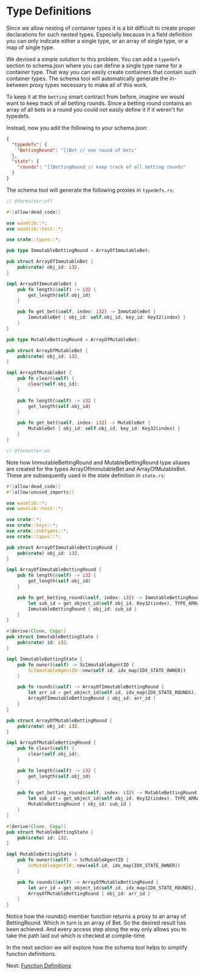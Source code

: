 # Type Definitions

Since we allow nesting of container types it is a bit difficult to create proper
declarations for such nested types. Especially because in a field definition you can only
indicate either a single type, or an array of single type, or a map of single type.

We devised a simple solution to this problem. You can add a `typedefs` section to
schema.json where you can define a single type name for a container type. That way you can
easily create containers that contain such container types. The schema tool will
automatically generate the in-between proxy types necessary to make all of this work.

To keep it at the `betting` smart contract from before, imagine we would want to keep
track of all betting rounds. Since a betting round contains an array of all bets in a
round you could not easily define it if it weren't for typedefs.

Instead, now you add the following to your schema.json:

```json
{
  "typedefs": {
    "BettingRound": "[]Bet // one round of bets"
  },
  "state": {
    "rounds": "[]BettingRound // keep track of all betting rounds"
  }
}
```

The schema tool will generate the following proxies in `typedefs.rs`:

```rust
// @formatter:off

#![allow(dead_code)]

use wasmlib::*;
use wasmlib::host::*;

use crate::types::*;

pub type ImmutableBettingRound = ArrayOfImmutableBet;

pub struct ArrayOfImmutableBet {
    pub(crate) obj_id: i32,
}

impl ArrayOfImmutableBet {
    pub fn length(&self) -> i32 {
        get_length(self.obj_id)
    }

    pub fn get_bet(&self, index: i32) -> ImmutableBet {
        ImmutableBet { obj_id: self.obj_id, key_id: Key32(index) }
    }
}

pub type MutableBettingRound = ArrayOfMutableBet;

pub struct ArrayOfMutableBet {
    pub(crate) obj_id: i32,
}

impl ArrayOfMutableBet {
    pub fn clear(&self) {
        clear(self.obj_id);
    }

    pub fn length(&self) -> i32 {
        get_length(self.obj_id)
    }

    pub fn get_bet(&self, index: i32) -> MutableBet {
        MutableBet { obj_id: self.obj_id, key_id: Key32(index) }
    }
}

// @formatter:on
```

Note how ImmutableBettingRound and MutableBettingRound type aliases are created for the
types ArrayOfImmutableBet and ArrayOfMutableBet. These are subsequently used in the state
definition in `state.rs`:

```rust
#![allow(dead_code)]
#![allow(unused_imports)]

use wasmlib::*;
use wasmlib::host::*;

use crate::*;
use crate::keys::*;
use crate::subtypes::*;
use crate::types::*;

pub struct ArrayOfImmutableBettingRound {
    pub(crate) obj_id: i32,
}

impl ArrayOfImmutableBettingRound {
    pub fn length(&self) -> i32 {
        get_length(self.obj_id)
    }

    pub fn get_betting_round(&self, index: i32) -> ImmutableBettingRound {
        let sub_id = get_object_id(self.obj_id, Key32(index), TYPE_ARRAY | TYPE_BYTES)
        ImmutableBettingRound { obj_id: sub_id }
    }
}

#[derive(Clone, Copy)]
pub struct ImmutableBettingState {
    pub(crate) id: i32,
}

impl ImmutableBettingState {
    pub fn owner(&self) -> ScImmutableAgentID {
        ScImmutableAgentID::new(self.id, idx_map(IDX_STATE_OWNER))
    }

    pub fn rounds(&self) -> ArrayOfImmutableBettingRound {
        let arr_id = get_object_id(self.id, idx_map(IDX_STATE_ROUNDS), TYPE_ARRAY | TYPE_BYTES);
        ArrayOfImmutableBettingRound { obj_id: arr_id }
    }
}

pub struct ArrayOfMutableBettingRound {
    pub(crate) obj_id: i32,
}

impl ArrayOfMutableBettingRound {
    pub fn clear(&self) {
        clear(self.obj_id);
    }

    pub fn length(&self) -> i32 {
        get_length(self.obj_id)
    }

    pub fn get_betting_round(&self, index: i32) -> MutableBettingRound {
        let sub_id = get_object_id(self.obj_id, Key32(index), TYPE_ARRAY | TYPE_BYTES)
        MutableBettingRound { obj_id: sub_id }
    }
}

#[derive(Clone, Copy)]
pub struct MutableBettingState {
    pub(crate) id: i32,
}

impl MutableBettingState {
    pub fn owner(&self) -> ScMutableAgentID {
        ScMutableAgentID::new(self.id, idx_map(IDX_STATE_OWNER))
    }

    pub fn rounds(&self) -> ArrayOfMutableBettingRound {
        let arr_id = get_object_id(self.id, idx_map(IDX_STATE_ROUNDS), TYPE_ARRAY | TYPE_BYTES);
        ArrayOfMutableBettingRound { obj_id: arr_id }
    }
}
```

Notice how the rounds() member function returns a proxy to an array of BettingRound. Which
in turn is an array of Bet. So the desired result has been achieved. And every access step
along the way only allows you to take the path laid out which is checked at compile-time.

In the next section we will explore how the schema tool helps to simplify function
definitions.

Next: [Function Definitions](funcs.md)
